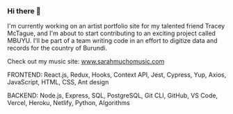 ### Hi there 👋

<!--
**SJMucho/SJMucho** is a ✨ _special_ ✨ repository because its `README.md` (this file) appears on your GitHub profile.

Here are some ideas to get you started:

- 🔭 I’m currently working on ...
- 🌱 I’m currently learning ...
- 👯 I’m looking to collaborate on ...
- 🤔 I’m looking for help with ...
- 💬 Ask me about ...
- 📫 How to reach me: ...
- 😄 Pronouns: ...
- ⚡ Fun fact: ...
-->

I'm currently working on an artist portfolio site for my talented friend Tracey McTague, and I'm about to start contributing to an exciting project called MBUYU. I'll be part of a team writing code in an effort to digitize data and records for the country of Burundi.

Check out my music site: www.sarahmuchomusic.com


FRONTEND: React.js, Redux, Hooks, Context API, Jest, Cypress, Yup, Axios, JavaScript, HTML, CSS, Ant design

BACKEND:  Node.js, Express, SQL, PostgreSQL, Git CLI, GitHub, VS Code, Vercel, Heroku, Netlify,  Python, Algorithms

